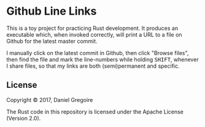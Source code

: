 # Github Line Links

This is a toy project for practicing Rust development. It produces an executable which, when invoked correctly, will print a URL to a file on Github for the latest master commit.

I manually click on the latest commit in Github, then click "Browse files", then find the file and mark the line-numbers while holding <kbd>SHIFT</kbd>, whenever I share files, so that my links are both (semi)permanent and specific.

## License

Copyright © 2017, Daniel Gregoire

The Rust code in this repository is licensed under the Apache License (Version 2.0).
